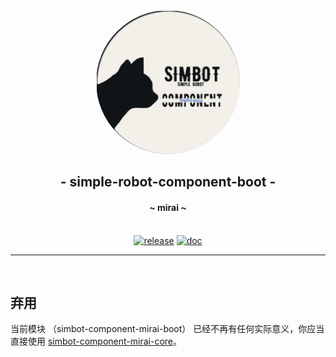 <div align="center">
    <img src="../.simbot/logo.png" alt="logo" style="width:230px; height:230px; border-radius:50%; " />
    <h2>
        - simple-robot-component-boot -
    </h2>
    <h4>
        ~ mirai ~
    </h4>
    <br />
<a href="https://repo1.maven.org/maven2/love/forte/simbot/component/simbot-component-mirai-boot" target="_blank">
  <img alt="release" src="https://img.shields.io/maven-central/v/love.forte.simbot.component/simbot-component-mirai-boot" /></a>
<a href="https://www.yuque.com/simpler-robot/simpler-robot-doc" target="_blank">
  <img alt="doc" src="https://img.shields.io/badge/doc-yuque-brightgreen" /></a>
<hr />
</div>

<br>

## 弃用

当前模块 （simbot-component-mirai-boot） 已经不再有任何实际意义，你应当直接使用 [simbot-component-mirai-core](../simbot-component-mirai-core)。
